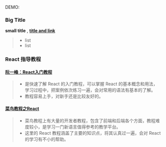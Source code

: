 DEMO:
### Big Title
**small title** , [**title and link**]()
> - list
> - list


### React 指导教程

#### [阮一峰：React入门教程](http://www.ruanyifeng.com/blog/2015/03/react.html)
>- 是快速了解 React 的入门教程，可以掌握 React 的基本概念和用法，学习过程中，把案例依次练习一遍，会对常用的语法有基本的了解。
>- 教程容易上手，对新手还是比较友好的。

#### [菜鸟教程之React](http://www.runoob.com/react/react-tutorial.html)
>- 菜鸟教程上有大量的开发者教程，包含了前端和后端各个方面，教程难度较小，是学习一门新语言值得参考的教学平台。
>- 这里的 React 教程涵盖了主要的知识点，将其认真过一遍，会对 React 的学习有不小的帮助。
